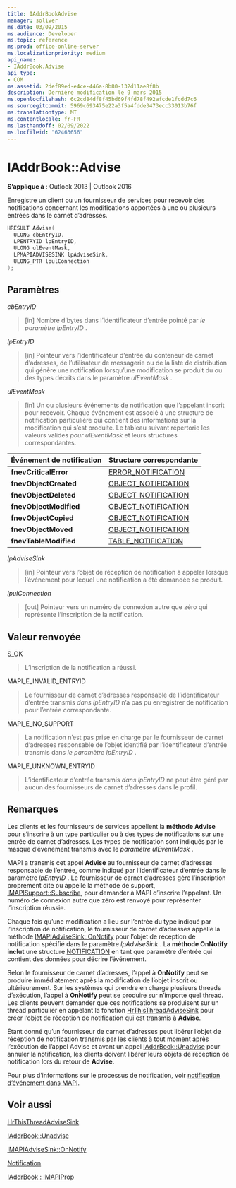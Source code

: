 ```yaml
---
title: IAddrBookAdvise
manager: soliver
ms.date: 03/09/2015
ms.audience: Developer
ms.topic: reference
ms.prod: office-online-server
ms.localizationpriority: medium
api_name:
- IAddrBook.Advise
api_type:
- COM
ms.assetid: 2def89ed-e4ce-446a-8b80-132d11ae8f8b
description: Dernière modification le 9 mars 2015
ms.openlocfilehash: 6c2cd84df8f45bd69f4fd78f492afcde1fcdd7c6
ms.sourcegitcommit: 5969c693475e22a3f5a4fdde3473ecc33013b76f
ms.translationtype: MT
ms.contentlocale: fr-FR
ms.lasthandoff: 02/09/2022
ms.locfileid: "62463656"
---
```

# <a name="iaddrbookadvise"></a>IAddrBook::Advise

  
  
**S’applique à** : Outlook 2013 | Outlook 2016 
  
Enregistre un client ou un fournisseur de services pour recevoir des notifications concernant les modifications apportées à une ou plusieurs entrées dans le carnet d’adresses.
  
```cpp
HRESULT Advise(
  ULONG cbEntryID,
  LPENTRYID lpEntryID,
  ULONG ulEventMask,
  LPMAPIADVISESINK lpAdviseSink,
  ULONG_PTR lpulConnection
);
```

## <a name="parameters"></a>Paramètres

 _cbEntryID_
  
> [in] Nombre d’bytes dans l’identificateur d’entrée pointé par  _le paramètre lpEntryID_ . 
    
 _lpEntryID_
  
> [in] Pointeur vers l’identificateur d’entrée du conteneur de carnet d’adresses, de l’utilisateur de messagerie ou de la liste de distribution qui génère une notification lorsqu’une modification se produit du ou des types décrits dans le paramètre _ulEventMask_ . 
    
 _ulEventMask_
  
> [in] Un ou plusieurs événements de notification que l’appelant inscrit pour recevoir. Chaque événement est associé à une structure de notification particulière qui contient des informations sur la modification qui s’est produite. Le tableau suivant répertorie les valeurs valides  _pour ulEventMask_ et leurs structures correspondantes. 
    
|**Événement de notification**|**Structure correspondante**|
|:-----|:-----|
|**fnevCriticalError** <br/> |[ERROR_NOTIFICATION](error_notification.md) <br/> |
|**fnevObjectCreated** <br/> |[OBJECT_NOTIFICATION](object_notification.md) <br/> |
|**fnevObjectDeleted** <br/> |[OBJECT_NOTIFICATION](object_notification.md) <br/> |
|**fnevObjectModified** <br/> |[OBJECT_NOTIFICATION](object_notification.md) <br/> |
|**fnevObjectCopied** <br/> |[OBJECT_NOTIFICATION](object_notification.md) <br/> |
|**fnevObjectMoved** <br/> |[OBJECT_NOTIFICATION](object_notification.md) <br/> |
|**fnevTableModified** <br/> |[TABLE_NOTIFICATION](table_notification.md) <br/> |
   
 _lpAdviseSink_
  
> [in] Pointeur vers l’objet de réception de notification à appeler lorsque l’événement pour lequel une notification a été demandée se produit.
    
 _lpulConnection_
  
> [out] Pointeur vers un numéro de connexion autre que zéro qui représente l’inscription de la notification.
    
## <a name="return-value"></a>Valeur renvoyée

S_OK 
  
> L’inscription de la notification a réussi.
    
MAPI_E_INVALID_ENTRYID 
  
> Le fournisseur de carnet d’adresses responsable de l’identificateur d’entrée transmis  _dans lpEntryID_ n’a pas pu enregistrer de notification pour l’entrée correspondante. 
    
MAPI_E_NO_SUPPORT 
  
> La notification n’est pas prise en charge par le fournisseur de carnet d’adresses responsable de l’objet identifié par l’identificateur d’entrée transmis dans _le paramètre lpEntryID_ . 
    
MAPI_E_UNKNOWN_ENTRYID 
  
> L’identificateur d’entrée transmis  _dans lpEntryID_ ne peut être géré par aucun des fournisseurs de carnet d’adresses dans le profil. 
    
## <a name="remarks"></a>Remarques

Les clients et les fournisseurs de services appellent la **méthode Advise** pour s’inscrire à un type particulier ou à des types de notifications sur une entrée de carnet d’adresses. Les types de notification sont indiqués par le masque d’événement transmis avec le  _paramètre ulEventMask_ . 
  
MAPI a transmis cet appel **Advise** au fournisseur de carnet d’adresses responsable de l’entrée, comme indiqué par l’identificateur d’entrée dans le paramètre _lpEntryID_ . Le fournisseur de carnet d’adresses gère l’inscription proprement dite ou appelle la méthode de support, [IMAPISupport::Subscribe](imapisupport-subscribe.md), pour demander à MAPI d’inscrire l’appelant. Un numéro de connexion autre que zéro est renvoyé pour représenter l’inscription réussie.
  
Chaque fois qu’une modification a lieu sur l’entrée du type indiqué par l’inscription de notification, le fournisseur de carnet d’adresses appelle la méthode [IMAPIAdviseSink::OnNotify](imapiadvisesink-onnotify.md) pour l’objet de réception de notification spécifié dans le paramètre _lpAdviseSink_ . La **méthode OnNotify inclut** une structure [NOTIFICATION](notification.md) en tant que paramètre d’entrée qui contient des données pour décrire l’événement. 
  
Selon le fournisseur de carnet d’adresses, l’appel à **OnNotify** peut se produire immédiatement après la modification de l’objet inscrit ou ultérieurement. Sur les systèmes qui prendre en charge plusieurs threads d’exécution, l’appel à **OnNotify** peut se produire sur n’importe quel thread. Les clients peuvent demander que ces notifications se produisent sur un thread particulier en appelant la fonction [HrThisThreadAdviseSink](hrthisthreadadvisesink.md) pour créer l’objet de réception de notification qui est transmis à **Advise**. 
  
Étant donné qu’un fournisseur de carnet d’adresses peut libérer l’objet de réception de notification transmis par les  clients à tout moment après l’exécution de l’appel Advise et avant un appel [IAddrBook::Unadvise](iaddrbook-unadvise.md) pour annuler la notification, les clients doivent libérer leurs objets de réception de notification lors du retour de **Advise**. 
  
Pour plus d’informations sur le processus de notification, voir [notification d’événement dans MAPI](event-notification-in-mapi.md).
  
## <a name="see-also"></a>Voir aussi



[HrThisThreadAdviseSink](hrthisthreadadvisesink.md)
  
[IAddrBook::Unadvise](iaddrbook-unadvise.md)
  
[IMAPIAdviseSink::OnNotify](imapiadvisesink-onnotify.md)
  
[Notification](notification.md)
  
[IAddrBook : IMAPIProp](iaddrbookimapiprop.md)

